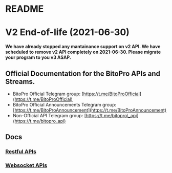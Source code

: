 # README

# V2 End-of-life (2021-06-30)
**We have already stopped any mantainance support on v2 API. We have scheduled to remove v2 API completely on 2021-06-30. Please migrate your program to you v3 ASAP.**

## Official Documentation for the BitoPro APIs and Streams.

* BitoPro Official Telegram group: [https://t.me/BitoProOfficial](https://t.me/BitoProOfficial) 
* BitoPro Official Announcements Telegram group: [https://t.me/BitoProAnnouncement](https://t.me/BitoProAnnouncement)
* Non-Official API Telegram group: [https://t.me/bitopro\_api](https://t.me/bitopro_api)

## Docs

### [Restful APIs](v3-1/rest-1/rest.md)

### [Websocket APIs](v3-1/ws/ws.md)

